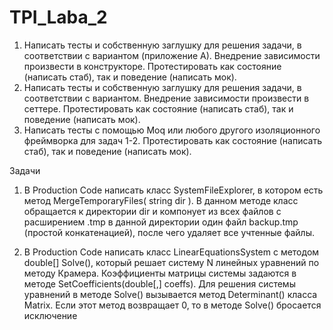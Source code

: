TPI_Laba_2
==========
1. Написать тесты и собственную заглушку для решения задачи, в соответствии с
вариантом (приложение А). Внедрение зависимости произвести в конструкторе.
Протестировать как состояние (написать стаб), так и поведение (написать мок).
2. Написать тесты и собственную заглушку для решения задачи, в соответствии с
вариантом. Внедрение зависимости произвести в сеттере. Протестировать как
состояние (написать стаб), так и поведение (написать мок).
3. Написать тесты с помощью Moq или любого другого изоляционного фреймворка для
задач 1-2. Протестировать как состояние (написать стаб), так и поведение (написать
мок).

Задачи
1) В Production Code написать класс SystemFileExplorer, в котором есть метод
MergeTemporaryFiles( string dir ). В данном методе класс обращается к директории dir и
компонует из всех файлов с расширением .tmp в данной директории один файл
backup.tmp (простой конкатенацией), после чего удаляет все учтенные файлы.

2) В Production Code написать класс LinearEquationsSystem с методом double[] Solve(),
который решает систему N линейных уравнений по методу Крамера. Коэффициенты
матрицы системы задаются в методе SetCoefficients(double[,] coeffs). Для решения
системы уравнений в методе Solve() вызывается метод Determinant() класса Matrix. Если
этот метод возвращает 0, то в методе Solve() бросается исключение
